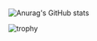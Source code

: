### 

![Anurag's GitHub stats](https://github-readme-stats.vercel.app/api?username=E-taku&count_private=true&show_icons=true&theme=radical)
<br>
<p align="left"> 
<!--   <img alt="Top Langs" height="150px" src="https://github-readme-stats.vercel.app/api/top-langs/?username=E-taku&layout=compact&count_private=true&show_icons=true&theme=onedark" /> -->
<!--   <img alt="github stats" height="" src="https://github-readme-stats.vercel.app/api?username=E-taku&count_private=true&show_icons=true&show_icons=true&theme=onedark" /> -->
</p>

![trophy](https://github-profile-trophy.vercel.app/?username=E-taku&theme=onedark&column=7
)


<!--
**E-taku/E-taku** is a ✨ _special_ ✨ repository because its `README.md` (this file) appears on your GitHub profile.

Here are some ideas to get you started:

- 🔭 I’m currently working on ...
- 🌱 I’m currently learning ...
- 👯 I’m looking to collaborate on ...
- 🤔 I’m looking for help with ...
- 💬 Ask me about ...
- 📫 How to reach me: ...
- 😄 Pronouns: ...
- ⚡ Fun fact: ...
-->
